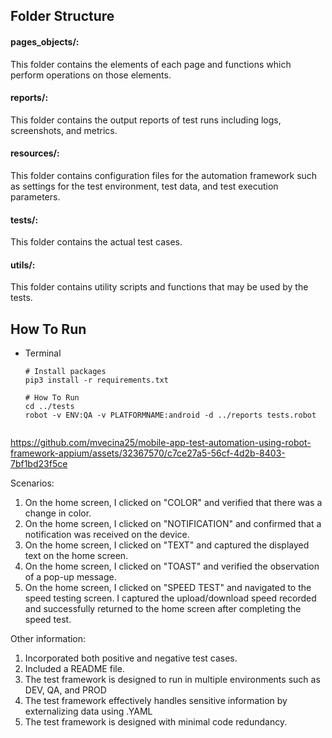 ## Folder Structure
#### pages_objects/:
This folder contains the elements of each page and functions which perform operations on those elements.
#### reports/:
This folder contains the output reports of test runs including logs, screenshots, and metrics.
#### resources/:
This folder contains configuration files for the automation framework such as settings for the test environment, test data, and test execution parameters.
#### tests/:
This folder contains the actual test cases.
#### utils/:
This folder contains utility scripts and functions that may be used by the tests.

## How To Run
* Terminal
    ```
    # Install packages
    pip3 install -r requirements.txt

    # How To Run
    cd ../tests
    robot -v ENV:QA -v PLATFORMNAME:android -d ../reports tests.robot


https://github.com/mvecina25/mobile-app-test-automation-using-robot-framework-appium/assets/32367570/c7ce27a5-56cf-4d2b-8403-7bf1bd23f5ce

Scenarios:
1. On the home screen, I clicked on "COLOR" and verified that there was a change in color.
2. On the home screen, I clicked on "NOTIFICATION" and confirmed that a notification was received on the device.
3. On the home screen, I clicked on "TEXT" and captured the displayed text on the home screen.
4. On the home screen, I clicked on "TOAST" and verified the observation of a pop-up message.
5. On the home screen, I clicked on "SPEED TEST" and navigated to the speed testing screen. I captured the upload/download speed recorded and successfully returned to the home screen after completing the speed test.

Other information:
1. Incorporated both positive and negative test cases.
2. Included a README file.
3. The test framework is designed to run in multiple environments such as DEV, QA, and PROD
4. The test framework effectively handles sensitive information by externalizing data using .YAML
5. The test framework is designed with minimal code redundancy.
